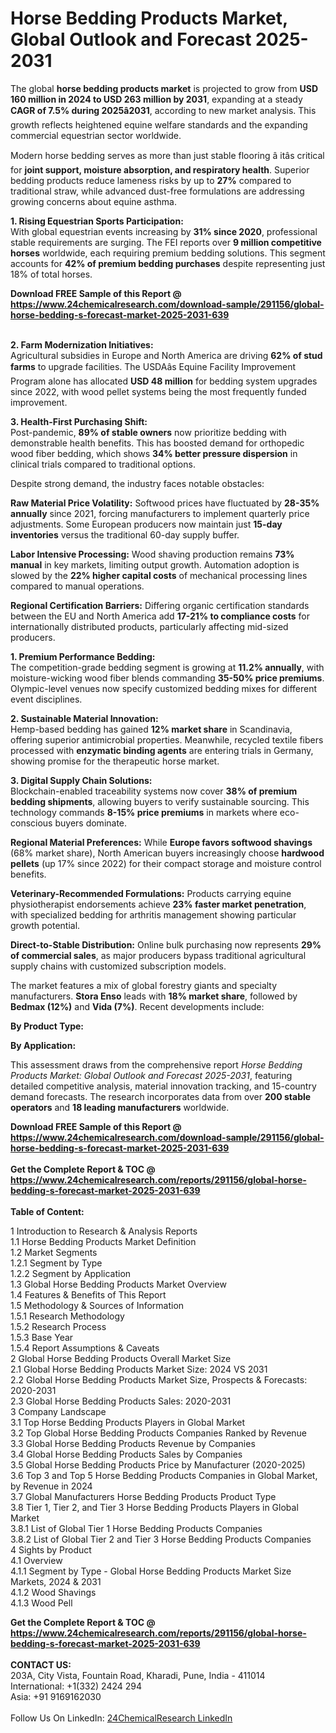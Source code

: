 <h1>Horse Bedding Products Market, Global Outlook and Forecast 2025-2031</h1><p>The global <strong>horse bedding products market</strong> is projected to grow from <strong>USD 160 million in 2024 to USD 263 million by 2031</strong>, expanding at a steady <strong>CAGR of 7.5% during 2025â2031</strong>, according to new market analysis. This growth reflects heightened equine welfare standards and the expanding commercial equestrian sector worldwide.</p><p>Modern horse bedding serves as more than just stable flooring â itâs critical for <strong>joint support, moisture absorption, and respiratory health</strong>. Superior bedding products reduce lameness risks by up to <strong>27%</strong> compared to traditional straw, while advanced dust-free formulations are addressing growing concerns about equine asthma.</p><p><strong>1. Rising Equestrian Sports Participation:</strong><br>
With global equestrian events increasing by <strong>31% since 2020</strong>, professional stable requirements are surging. The FEI reports over <strong>9 million competitive horses</strong> worldwide, each requiring premium bedding solutions. This segment accounts for <strong>42% of premium bedding purchases</strong> despite representing just 18% of total horses.</p><div><b>Download FREE Sample of this Report @ 
            <a href="https://www.24chemicalresearch.com/download-sample/291156/global-horse-bedding-s-forecast-market-2025-2031-639">
            https://www.24chemicalresearch.com/download-sample/291156/global-horse-bedding-s-forecast-market-2025-2031-639</a></b></div><br><p><strong>2. Farm Modernization Initiatives:</strong><br>
Agricultural subsidies in Europe and North America are driving <strong>62% of stud farms</strong> to upgrade facilities. The USDAâs Equine Facility Improvement Program alone has allocated <strong>USD 48 million</strong> for bedding system upgrades since 2022, with wood pellet systems being the most frequently funded improvement.</p><p><strong>3. Health-First Purchasing Shift:</strong><br>
Post-pandemic, <strong>89% of stable owners</strong> now prioritize bedding with demonstrable health benefits. This has boosted demand for orthopedic wood fiber bedding, which shows <strong>34% better pressure dispersion</strong> in clinical trials compared to traditional options.</p><p>Despite strong demand, the industry faces notable obstacles:</p><p><strong>Raw Material Price Volatility:</strong> Softwood prices have fluctuated by <strong>28-35% annually</strong> since 2021, forcing manufacturers to implement quarterly price adjustments. Some European producers now maintain just <strong>15-day inventories</strong> versus the traditional 60-day supply buffer.</p><p><strong>Labor Intensive Processing:</strong> Wood shaving production remains <strong>73% manual</strong> in key markets, limiting output growth. Automation adoption is slowed by the <strong>22% higher capital costs</strong> of mechanical processing lines compared to manual operations.</p><p><strong>Regional Certification Barriers:</strong> Differing organic certification standards between the EU and North America add <strong>17-21% to compliance costs</strong> for internationally distributed products, particularly affecting mid-sized producers.</p><p><strong>1. Premium Performance Bedding:</strong><br>
The competition-grade bedding segment is growing at <strong>11.2% annually</strong>, with moisture-wicking wood fiber blends commanding <strong>35-50% price premiums</strong>. Olympic-level venues now specify customized bedding mixes for different event disciplines.</p><p><strong>2. Sustainable Material Innovation:</strong><br>
Hemp-based bedding has gained <strong>12% market share</strong> in Scandinavia, offering superior antimicrobial properties. Meanwhile, recycled textile fibers processed with <strong>enzymatic binding agents</strong> are entering trials in Germany, showing promise for the therapeutic horse market.</p><p><strong>3. Digital Supply Chain Solutions:</strong><br>
Blockchain-enabled traceability systems now cover <strong>38% of premium bedding shipments</strong>, allowing buyers to verify sustainable sourcing. This technology commands <strong>8-15% price premiums</strong> in markets where eco-conscious buyers dominate.</p><p><strong>Regional Material Preferences:</strong> While <strong>Europe favors softwood shavings</strong> (68% market share), North American buyers increasingly choose <strong>hardwood pellets</strong> (up 17% since 2022) for their compact storage and moisture control benefits.</p><p><strong>Veterinary-Recommended Formulations:</strong> Products carrying equine physiotherapist endorsements achieve <strong>23% faster market penetration</strong>, with specialized bedding for arthritis management showing particular growth potential.</p><p><strong>Direct-to-Stable Distribution:</strong> Online bulk purchasing now represents <strong>29% of commercial sales</strong>, as major producers bypass traditional agricultural supply chains with customized subscription models.</p><p>The market features a mix of global forestry giants and specialty manufacturers. <strong>Stora Enso</strong> leads with <strong>18% market share</strong>, followed by <strong>Bedmax (12%)</strong> and <strong>Vida (7%)</strong>. Recent developments include:</p><p><strong>By Product Type:</strong></p><p><strong>By Application:</strong></p><p>This assessment draws from the comprehensive report <em>Horse Bedding Products Market: Global Outlook and Forecast 2025-2031</em>, featuring detailed competitive analysis, material innovation tracking, and 15-country demand forecasts. The research incorporates data from over <strong>200 stable operators</strong> and <strong>18 leading manufacturers</strong> worldwide.</p><div><b>Download FREE Sample of this Report @ 
            <a href="https://www.24chemicalresearch.com/download-sample/291156/global-horse-bedding-s-forecast-market-2025-2031-639">
            https://www.24chemicalresearch.com/download-sample/291156/global-horse-bedding-s-forecast-market-2025-2031-639</a></b></div><br><div><b>Get the Complete Report & TOC @ 
            <a href="https://www.24chemicalresearch.com/reports/291156/global-horse-bedding-s-forecast-market-2025-2031-639">
            https://www.24chemicalresearch.com/reports/291156/global-horse-bedding-s-forecast-market-2025-2031-639</a></b></div><br>
            <b>Table of Content:</b><p>1 Introduction to Research & Analysis Reports<br />
 1.1 Horse Bedding Products Market Definition<br />
 1.2 Market Segments<br />
 1.2.1 Segment by Type<br />
 1.2.2 Segment by Application<br />
 1.3 Global Horse Bedding Products Market Overview<br />
 1.4 Features & Benefits of This Report<br />
 1.5 Methodology & Sources of Information<br />
 1.5.1 Research Methodology<br />
 1.5.2 Research Process<br />
 1.5.3 Base Year<br />
 1.5.4 Report Assumptions & Caveats<br />
2 Global Horse Bedding Products Overall Market Size<br />
 2.1 Global Horse Bedding Products Market Size: 2024 VS 2031<br />
 2.2 Global Horse Bedding Products Market Size, Prospects & Forecasts: 2020-2031<br />
 2.3 Global Horse Bedding Products Sales: 2020-2031<br />
3 Company Landscape<br />
 3.1 Top Horse Bedding Products Players in Global Market<br />
 3.2 Top Global Horse Bedding Products Companies Ranked by Revenue<br />
 3.3 Global Horse Bedding Products Revenue by Companies<br />
 3.4 Global Horse Bedding Products Sales by Companies<br />
 3.5 Global Horse Bedding Products Price by Manufacturer (2020-2025)<br />
 3.6 Top 3 and Top 5 Horse Bedding Products Companies in Global Market, by Revenue in 2024<br />
 3.7 Global Manufacturers Horse Bedding Products Product Type<br />
 3.8 Tier 1, Tier 2, and Tier 3 Horse Bedding Products Players in Global Market<br />
 3.8.1 List of Global Tier 1 Horse Bedding Products Companies<br />
 3.8.2 List of Global Tier 2 and Tier 3 Horse Bedding Products Companies<br />
4 Sights by Product<br />
 4.1 Overview<br />
 4.1.1 Segment by Type - Global Horse Bedding Products Market Size Markets, 2024 & 2031<br />
 4.1.2 Wood Shavings<br />
 4.1.3 Wood Pell</p><div><b>Get the Complete Report & TOC @ 
            <a href="https://www.24chemicalresearch.com/reports/291156/global-horse-bedding-s-forecast-market-2025-2031-639">
            https://www.24chemicalresearch.com/reports/291156/global-horse-bedding-s-forecast-market-2025-2031-639</a></b></div><br><b>CONTACT US:</b><br>
            203A, City Vista, Fountain Road, Kharadi, Pune, India - 411014<br>
            International: +1(332) 2424 294<br>
            Asia: +91 9169162030 <br><br>
            Follow Us On LinkedIn: <a href="https://www.linkedin.com/company/24chemicalresearch/">24ChemicalResearch LinkedIn</a>